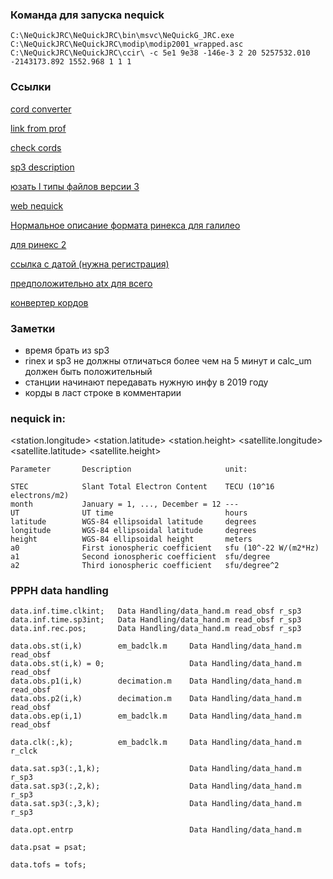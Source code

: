 ### Команда для запуска nequick

`C:\NeQuickJRC\NeQuickJRC\bin\msvc\NeQuickG_JRC.exe C:\NeQuickJRC\NeQuickJRC\modip\modip2001_wrapped.asc C:\NeQuickJRC\NeQuickJRC\ccir\ -c 5e1 9e38 -146e-3 2 20 5257532.010 -2143173.892 1552.968 1 1 1`

### Ссылки

[cord converter](https://tool-online.com/en/coordinate-converter.php)

[link from prof](https://vk.com/away.php?utf=1&to=http%3A%2F%2Fgdc.cddis.eosdis.nasa.gov%3A21%2Fpub%2Fgps%2Fdata%2Fdaily%2F2021%2F001%2F21l%2FABPO00MDG_R_20210010000_01D_EN.rnx.gz)

[check cords](https://www.gps-coordinates.net/)

[sp3 description](http://www.epncb.oma.be/ftp/data/format/sp3c.txt)

[юзать l типы файлов версии 3](https://cddis.nasa.gov/archive/gnss/data/daily/2021/001/21l/)

[web nequick](https://t-ict4d.ictp.it/nequick2/nequick-2-web-model)

[Нормальное описание формата ринекса для галилео](https://www.gsc-europa.eu/gsc-products/galileo-rinex-navigation-parameters)

[для ринекс 2](https://files.igs.org/pub/data/format/)

[ссылка с датой (нужна регистрация)](https://cddis.nasa.gov/archive/gnss/data/daily/)

[предположительно atx для всего](https://www.ngs.noaa.gov/ANTCAL/LoadFile?file=ngs14.atx)

[конвертер кордов](https://www.ngs.noaa.gov/TOOLS/XYZ/xyz.shtml)

### Заметки

+ время брать из sp3
+ rinex и sp3 не должны отличаться более чем на 5 минут и calc_um должен быть положительный
+ станции начинают передавать нужную инфу в 2019 году
+ корды в ласт строке в комментарии

### nequick in:

<a0> <a1> <a2> <month> <UT> <station.longitude> <station.latitude> <station.height> <satellite.longitude> <satellite.latitude> <satellite.height>

```
Parameter       Description                     unit:

STEC            Slant Total Electron Content    TECU (10^16 electrons/m2)
month           January = 1, ..., December = 12 ---
UT              UT time                         hours
latitude        WGS-84 ellipsoidal latitude     degrees
longitude       WGS-84 ellipsoidal latitude     degrees
height          WGS-84 ellipsoidal height       meters
a0              First ionospheric coefficient   sfu (10^-22 W/(m2*Hz)
a1              Second ionospheric coefficient  sfu/degree
a2              Third ionospheric coefficient   sfu/degree^2
```
### PPPH data handling
```
data.inf.time.clkint;   Data Handling/data_hand.m read_obsf r_sp3
data.inf.time.sp3int;   Data Handling/data_hand.m read_obsf r_sp3
data.inf.rec.pos;       Data Handling/data_hand.m read_obsf r_sp3

data.obs.st(i,k)        em_badclk.m     Data Handling/data_hand.m read_obsf
data.obs.st(i,k) = 0;                   Data Handling/data_hand.m read_obsf
data.obs.p1(i,k)        decimation.m    Data Handling/data_hand.m read_obsf
data.obs.p2(i,k)        decimation.m    Data Handling/data_hand.m read_obsf
data.obs.ep(i,1)        em_badclk.m     Data Handling/data_hand.m read_obsf

data.clk(:,k);          em_badclk.m     Data Handling/data_hand.m r_clck

data.sat.sp3(:,1,k);                    Data Handling/data_hand.m r_sp3
data.sat.sp3(:,2,k);                    Data Handling/data_hand.m r_sp3
data.sat.sp3(:,3,k);                    Data Handling/data_hand.m r_sp3

data.opt.entrp                          Data Handling/data_hand.m

data.psat = psat;

data.tofs = tofs;
```
